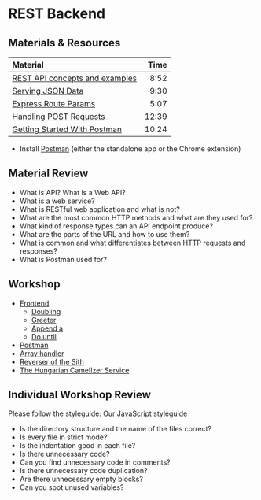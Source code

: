 # REST Backend

## Materials & Resources

| Material                                                                      |  Time |
| :---------------------------------------------------------------------------- | ----: |
| [REST API concepts and examples](https://www.youtube.com/watch?v=7YcW25PHnAA) |  8:52 |
| [Serving JSON Data](https://www.youtube.com/watch?v=QxjVZFa1XUM)              |  9:30 |
| [Express Route Params](https://www.youtube.com/watch?v=MuMs1pLuT7I)           |  5:07 |
| [Handling POST Requests](https://www.youtube.com/watch?v=rin7gb9kdpk)         | 12:39 |
| [Getting Started With Postman](https://www.youtube.com/watch?v=q78_AJBGrVw)   | 10:24 |

- Install [Postman](https://www.getpostman.com/) (either the standalone app or
  the Chrome extension)

## Material Review

- What is API? What is a Web API?
  <!--
  Application Programming Interface, how can you interact with an application
  basically. Web API is a way to interact with web based applications through
  HTTP requests and responses.
   -->
- What is a web service?
  <!--
  A web application that has a web API basically.
  -->
- What is RESTful web application and what is not?
  <!--
  Any web application can be restful, not just APIs.
  A RESTful web application's endpoints should cover the basic CRUD operations
  on all types of resources while ensuring that if the same HTTP request is
  executed twice in different times, they'll return the same result. So for
  example the Todo web app has restful endpoints or even the Reddit project.
  (/upvote/5 will always upvote the 5th post) And the `/list` endpoint will
  always return the same posts (obviously the posts can be changed) But imagine
  the situation where you have an `/unseen` endpoint returning the "not seen"
  posts and also making them seen (so they won't turn up again) This is not a
  RESTful endpoint, because the server changes the posts, so executing the
  `/unseen` request again will give a totally different response.
  -->
- What are the most common HTTP methods and what are they used for?
  <!--
  GET: get data from the server (READ)
  POST: push new, not existing data to the server to be stored (CREATE)
  PUT: push modified existing data to the server to be updated (UPDATE)
  DELETE: well, try to guess it (DELETE)
  -->
- What kind of response types can an API endpoint produce?
  <!--
  Most common is JavaScript Object Notation (JSON) which is a simple way of
  describing JavaScript objects
  {
    "key": "value",
    "otherKey: [1, 2, 3]
  }
  -->
- What are the parts of the URL and how to use them?
  <!--
  protocol://domainOrHost:port/these/are/the/parts/of/the/path?parameter=value&otherParameter=value
  The protocol is fixed describing that the communication is going over HTTP.
  The domain is not something we can change in the application, but rather where
  we run the application, it's the address of the computer. (Yes, this means you
  can try out each other's work on the same network if knowing the correct IP
  address)
  -->
- What is common and what differentiates between HTTP requests and responses?
  <!--
  Common: both have headers (key-value pairs) and body (any format specified in
  the header, but overall a string) The request is sent to a url, any part of it
  can be read when handling that request. The response will have a status code
  indicating the success of the request.
  -->
- What is Postman used for?
  <!--
  Executing HTTP requests. With more configuration than a browser (where you can
  only send GET requests to the URL you specify)
  -->

## Workshop

- [Frontend](exercises/frontend/javascript.md)
  - [Doubling](exercises/doubling/README.md)
  - [Greeter](exercises/greeter/README.md)
  - [Append a](exercises/append-a/README.md)
  - [Do until](exercises/do-until/README.md)
- [Postman](exercises/postman/README.md)
- [Array handler](exercises/array-handler/README.md)
- [Reverser of the Sith](exercises/sith/README.md)
- [The Hungarian CamelIzer Service](exercises/huncam/README.md)

## Individual Workshop Review

Please follow the styleguide:
[Our JavaScript styleguide](../../styleguide/javascript.md)

- Is the directory structure and the name of the files correct?
- Is every file in strict mode?
- Is the indentation good in each file?
- Is there unnecessary code?
- Can you find unnecessary code in comments?
- Is there unnecessary code duplication?
- Are there unnecessary empty blocks?
- Can you spot unused variables?
